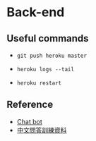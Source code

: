 # Back-end



## Useful commands

- ```shell
  git push heroku master
  ```

- ```shell
  heroku logs --tail
  ```
  
- ```shell
  heroku restart
  ```


## Reference
- [Chat bot](https://kantai235.github.io/ChatterBotTeaching/)
- [中文問答訓練資料](https://github.com/codemayq/chinese_chatbot_corpus)

